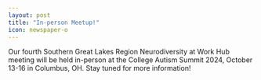 ```yaml
---
layout: post
title: "In-person Meetup!"
icon: newspaper-o
---
```


Our fourth Southern Great Lakes Region Neurodiversity at Work Hub meeting will be held in-person at the College Autism Summit 2024, October 13-16 in Columbus, OH. Stay tuned for more information! 
